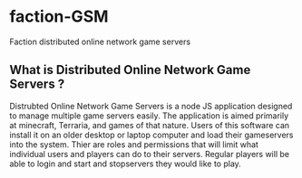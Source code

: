 # faction-GSM
Faction distributed online network game servers

<h2> What is Distributed Online Network Game Servers ?</h2>
Distrubted Online Network Game Servers is a node JS application designed to manage multiple game servers easily.
The application is aimed primarily at minecraft, Terraria, and games of that nature. Users of this software can 
install it on an older desktop or laptop computer and load their gameservers into the system. Thier are roles and 
permissions that will limit what individual users and players can do to their servers. Regular players will be 
able to login and start and stopservers they would like to play. 
